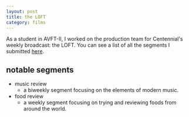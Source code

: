 ```yaml
---
layout: post
title: the LOFT
category: films
---
```

As a student in AVFT-II, I worked on the production team for Centennial's weekly broadcast: the LOFT. You can see a list of all the segments I submitted <a href="https://bustinbung.notion.site/The-LOFT-1cde47e5c6384ce7971d5870bd1579d4" target="_blank">here</a>.

## notable segments
+ music review
  + a biweekly segment focusing on the elements of modern music.
+ food review
  + a weekly segment focusing on trying and reviewing foods from around the world.
